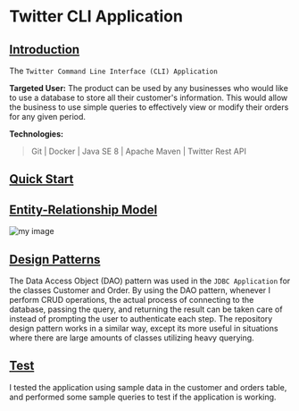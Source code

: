 # Twitter CLI Application

## <ins>Introduction
The `Twitter Command Line Interface (CLI) Application` 

__Targeted User:__ The product can be used by any businesses who would like to use a
database to store all their customer's information. This would allow the business to use simple
queries to effectively view or modify their orders for any given period.

__Technologies:__
> Git | Docker | Java SE 8 | Apache Maven | Twitter Rest API

## <ins> Quick Start


## <ins> Entity-Relationship Model
![my image](./assets/twitter.png)

## <ins> Design Patterns
The Data Access Object (DAO) pattern was used in the `JDBC Application` for the classes Customer and Order.
By using the DAO pattern, whenever I perform CRUD operations, the actual process of connecting to the database,
passing the query, and returning the result can be taken care of instead of prompting the user
to authenticate each step. The repository design pattern works in a similar way, except
its more useful in situations where there are large amounts of classes utilizing heavy querying.

## <ins> Test
I tested the application using sample data in the customer and orders table, and performed some sample
queries to test if the application is working.